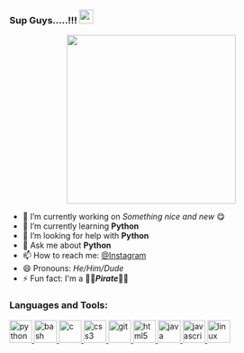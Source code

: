 ### Sup Guys.....!!!     <a href="https:thengakola420.tk"><img src="https://media.giphy.com/media/hvRJCLFzcasrR4ia7z/giphy.gif" width="25px"></a>
<p align='center'>
    <img src = 'https://i.imgur.com/LEQNfPs.gifv' width = '300' >
</p>

- 🔭 I’m currently working on *Something nice and new* :yum:
- 🌱 I’m currently learning **Python**
- 🤔 I’m looking for help with __Python__
- 💬 Ask me about __Python__
- 📫 How to reach me:  [@Instagram](https://www.instagram.com/taj_0023/)
- 😄 Pronouns: *He/Him/Dude*
- ⚡ Fun fact: I'm a  :pirate_flag:***Pirate***:pirate_flag:


### Languages and Tools:

<p align="left"> <a href="https://www.gnu.org/software/bash/" target="_blank"> <img src="https://devicons.github.io/devicon/devicon.git/icons/python/python-original.svg" alt="python" width="40" height="40"/> <img src="https://www.vectorlogo.zone/logos/gnu_bash/gnu_bash-icon.svg" alt="bash" width="40" height="40"/> </a> <a href="https://www.cprogramming.com/" target="_blank"> <img src="https://devicons.github.io/devicon/devicon.git/icons/c/c-original.svg" alt="c" width="40" height="40"/> </a> <a href="https://www.w3schools.com/css/" target="_blank"> <img src="https://devicons.github.io/devicon/devicon.git/icons/css3/css3-original-wordmark.svg" alt="css3" width="40" height="40"/> </a> <a href="https://git-scm.com/" target="_blank"> <img src="https://www.vectorlogo.zone/logos/git-scm/git-scm-icon.svg" alt="git" width="40" height="40"/> </a> <a href="https://www.w3.org/html/" target="_blank"> <img src="https://devicons.github.io/devicon/devicon.git/icons/html5/html5-original-wordmark.svg" alt="html5" width="40" height="40"/> </a> <a href="https://www.java.com" target="_blank"> <img src="https://devicons.github.io/devicon/devicon.git/icons/java/java-original-wordmark.svg" alt="java" width="40" height="40"/> </a> <a href="https://developer.mozilla.org/en-US/docs/Web/JavaScript" target="_blank"> <img src="https://devicons.github.io/devicon/devicon.git/icons/javascript/javascript-original.svg" alt="javascript" width="40" height="40"/> </a> <a href="https://www.linux.org/" target="_blank"> <img src="https://devicons.github.io/devicon/devicon.git/icons/linux/linux-original.svg" alt="linux" width="40" height="40"/> </a> <a href="https://www.python.org" target="_blank">  </a> </p>
